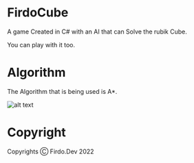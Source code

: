 # FirdoCube


A game Created in C# with an AI that can Solve the rubik Cube.

You can play with it too. 


# Algorithm
The Algorithm that is being used is A*.



![alt text](https://github.com/firdodev/FirdoCube/new/main/img1.jpg)


# Copyright

Copyrights Ⓒ Firdo.Dev 2022
